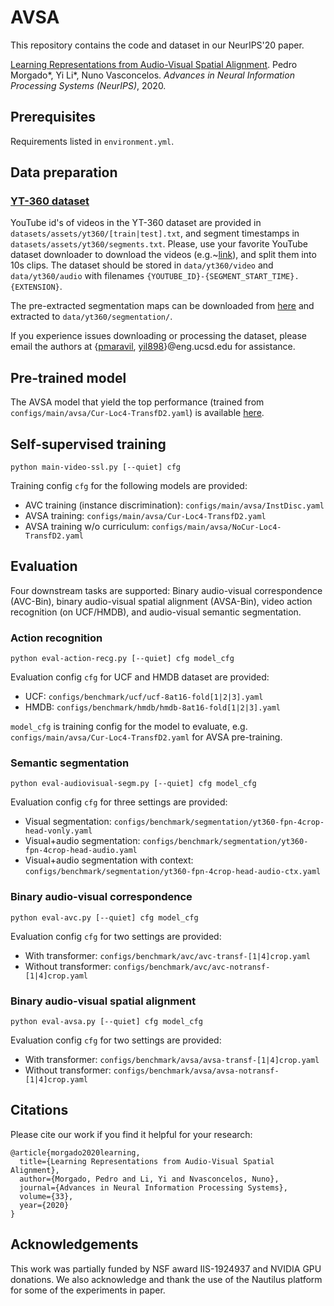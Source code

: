 # AVSA

This repository contains the code and dataset in our NeurIPS'20 paper.

[Learning Representations from Audio-Visual Spatial Alignment](https://papers.nips.cc/paper/2020/file/328e5d4c166bb340b314d457a208dc83-Paper.pdf).
Pedro Morgado*, Yi Li*, Nuno Vasconcelos.
*Advances in Neural Information Processing Systems (NeurIPS)*, 2020.

## Prerequisites

Requirements listed in `environment.yml`.

## Data preparation

### [YT-360 dataset](https://pedro-morgado.github.io/AVSpatialAlignment/)

YouTube id's of videos in the YT-360 dataset are provided in `datasets/assets/yt360/[train|test].txt`, and segment timestamps in `datasets/assets/yt360/segments.txt`.
Please, use your favorite YouTube dataset downloader to download the videos (e.g.~[link](https://github.com/rocksyne/kinetics-dataset-downloader)), and split them into 10s clips. 
The dataset should be stored in `data/yt360/video` and `data/yt360/audio` with filenames `{YOUTUBE_ID}-{SEGMENT_START_TIME}.{EXTENSION}`.

The pre-extracted segmentation maps can be downloaded from [here](https://nextcloud.nrp-nautilus.io/s/zYisGXab9EJPtFB) and extracted to `data/yt360/segmentation/`. 

If you experience issues downloading or processing the dataset, please email the authors at {[pmaravil](mailto:pmaravil@eng.ucsd.edu), [yil898](mailto:yil898@eng.ucsd.edu)}@eng.ucsd.edu for assistance.

## Pre-trained model
The AVSA model that yield the top performance (trained from `configs/main/avsa/Cur-Loc4-TransfD2.yaml`) is available [here](https://nextcloud.nrp-nautilus.io/s/T9SD8xn2pCHHCKG).

## Self-supervised training

```
python main-video-ssl.py [--quiet] cfg
```

Training config `cfg` for the following models are provided:
- AVC training (instance discrimination): `configs/main/avsa/InstDisc.yaml`
- AVSA training: `configs/main/avsa/Cur-Loc4-TransfD2.yaml`
- AVSA training w/o curriculum: `configs/main/avsa/NoCur-Loc4-TransfD2.yaml`

## Evaluation

Four downstream tasks are supported: Binary audio-visual correspondence (AVC-Bin), binary audio-visual spatial alignment (AVSA-Bin), video action recognition (on UCF/HMDB), and audio-visual semantic segmentation.

### Action recognition

```
python eval-action-recg.py [--quiet] cfg model_cfg
```

Evaluation config `cfg` for UCF and HMDB dataset are provided:
- UCF: `configs/benchmark/ucf/ucf-8at16-fold[1|2|3].yaml`
- HMDB: `configs/benchmark/hmdb/hmdb-8at16-fold[1|2|3].yaml`

`model_cfg` is training config for the model to evaluate, e.g. `configs/main/avsa/Cur-Loc4-TransfD2.yaml` for AVSA pre-training.

### Semantic segmentation

```
python eval-audiovisual-segm.py [--quiet] cfg model_cfg
```

Evaluation config `cfg` for three settings are provided:
- Visual segmentation: `configs/benchmark/segmentation/yt360-fpn-4crop-head-vonly.yaml`
- Visual+audio segmentation: `configs/benchmark/segmentation/yt360-fpn-4crop-head-audio.yaml`
- Visual+audio segmentation with context: `configs/benchmark/segmentation/yt360-fpn-4crop-head-audio-ctx.yaml`

### Binary audio-visual correspondence

```
python eval-avc.py [--quiet] cfg model_cfg
```

Evaluation config `cfg` for two settings are provided:
- With transformer: `configs/benchmark/avc/avc-transf-[1|4]crop.yaml`
- Without transformer: `configs/benchmark/avc/avc-notransf-[1|4]crop.yaml`

### Binary audio-visual spatial alignment

```
python eval-avsa.py [--quiet] cfg model_cfg
```

Evaluation config `cfg` for two settings are provided:
- With transformer: `configs/benchmark/avsa/avsa-transf-[1|4]crop.yaml`
- Without transformer: `configs/benchmark/avsa/avsa-notransf-[1|4]crop.yaml`

## Citations

Please cite our work if you find it helpful for your research:

```
@article{morgado2020learning,
  title={Learning Representations from Audio-Visual Spatial Alignment},
  author={Morgado, Pedro and Li, Yi and Nvasconcelos, Nuno},
  journal={Advances in Neural Information Processing Systems},
  volume={33},
  year={2020}
}
```

## Acknowledgements

This work was partially funded by NSF award IIS-1924937 and NVIDIA GPU donations. We also acknowledge and thank the use of the Nautilus platform for some of the experiments in paper.
